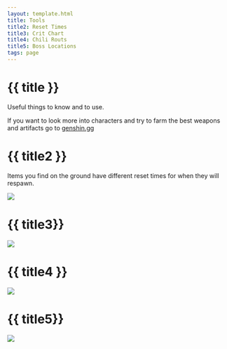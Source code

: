 ```yaml
---
layout: template.html
title: Tools
title2: Reset Times
title3: Crit Chart
title4: Chili Routs
title5: Boss Locations
tags: page
---
```


<div class="center">

# {{ title }}
Useful things to know and to use.

If you want to look more into characters and try to farm the best weapons and artifacts go to <a href="https://genshin.gg/">genshin.gg<a>

#  {{ title2 }}
Items you find on the ground have different reset times for when they will respawn.
<div class="imgbox"><img class="img2" src="..\img\resetTimes.png"></div>

# {{ title3}}
<div class="imgbox"><img class="img2" src="..\img\critratedmg.png"></div>

# {{ title4 }}
<div class="imgbox"><img class="img2" src="..\img\chiliPath.png"></div>

# {{ title5}}
<div class="imgbox"><img class="img2" src="..\img\speacialBoss.png"></div>


</div>